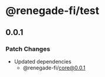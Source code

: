 # @renegade-fi/test

## 0.0.1

### Patch Changes

- Updated dependencies
  - @renegade-fi/core@0.0.1
